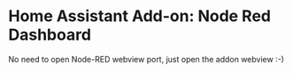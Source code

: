 # Home Assistant Add-on: Node Red Dashboard

No need to open Node-RED webview port, just open the addon webview :-)
